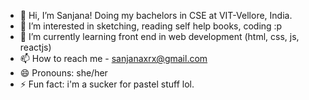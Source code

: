 - 👋 Hi, I’m Sanjana! Doing my bachelors in CSE at VIT-Vellore, India.
- 👀 I’m interested in sketching, reading self help books, coding :p
- 🌱 I’m currently learning front end in web development (html, css, js, reactjs)
- 📫 How to reach me - sanjanaxrx@gmail.com
- 😄 Pronouns: she/her
- ⚡ Fun fact: i'm a sucker for pastel stuff lol. 

<!---
nirmadmylabcoat/nirmadmylabcoat is a ✨ special ✨ repository because its `README.md` (this file) appears on your GitHub profile.
You can click the Preview link to take a look at your changes.
--->
